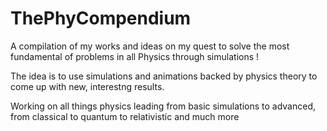 # ThePhyCompendium
A compilation of my works and ideas on my quest to solve the most fundamental of problems in all Physics through simulations !

The idea is to use simulations and animations backed by physics theory to come up with new, interestng results. 

Working on all things physics leading from basic simulations to advanced, from classical to quantum to relativistic and much more
